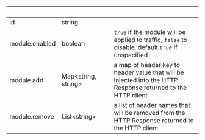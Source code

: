 
|&nbsp;|&nbsp;|&nbsp;|&nbsp;|
|---|---|---|---|
| id | string | |  |
| module.enabled | boolean | | `true` if the module will be applied to traffic, `false` to disable. default `true` if unspecified |
| module.add | Map&lt;string, string&gt; | | a map of header key to header value that will be injected into the HTTP Response returned to the HTTP client |
| module.remove | List&lt;string&gt; | | a list of header names that will be removed from the HTTP Response returned to the HTTP client |